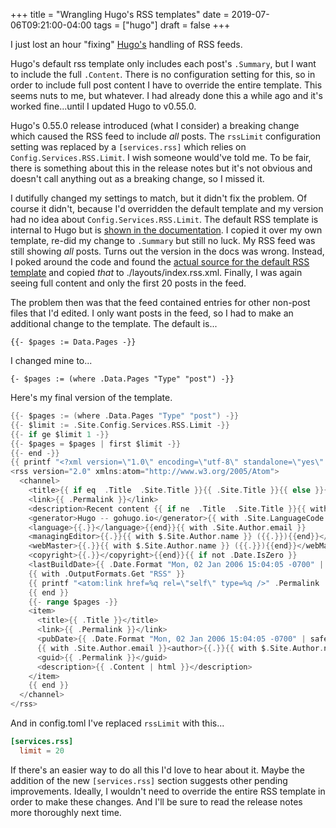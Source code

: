 +++
title = "Wrangling Hugo's RSS templates"
date = 2019-07-06T09:21:00-04:00
tags = ["hugo"]
draft = false
+++

I just lost an hour "fixing" [Hugo's](https://gohugo.io/) handling of RSS feeds.

Hugo's default rss template only includes each post's `.Summary`, but I want to include the full `.Content`. There is no configuration setting for this, so in order to include full post content I have to override the entire template. This seems nuts to me, but whatever. I had already done this a while ago and it's worked fine...until I updated Hugo to v0.55.0.

Hugo's 0.55.0 release introduced (what I consider) a breaking change which caused the RSS feed to include _all_ posts. The `rssLimit` configuration setting was replaced by a `[services.rss]` which relies on `Config.Services.RSS.Limit`. I wish someone would've told me. To be fair, there is something about this in the release notes but it's not obvious and doesn't call anything out as a breaking change, so I missed it.

I dutifully changed my settings to match, but it didn't fix the problem. Of course it didn't, because I'd overridden the default template and my version had no idea about `Config.Services.RSS.Limit`. The default RSS template is internal to Hugo but is [shown in the documentation](https://gohugo.io/templates/rss/). I copied it over my own template, re-did my change to `.Summary` but still no luck. My RSS feed was still showing _all_ posts. Turns out the version in the docs was wrong. Instead, I poked around the code and found the [actual source for the default RSS template](https://github.com/gohugoio/hugo/blob/master/tpl/tplimpl/embedded/templates/%5Fdefault/rss.xml) and copied _that_ to ./layouts/index.rss.xml. Finally, I was again seeing full content and only the first 20 posts in the feed.

The problem then was that the feed contained entries for other non-post files that I'd edited. I only want posts in the feed, so I had to make an additional change to the template. The default is...

```text
{{- $pages := Data.Pages -}}
```

I changed mine to...

```text
{- $pages := (where .Data.Pages "Type" "post") -}}
```

Here's my final version of the template.

```go
{{- $pages := (where .Data.Pages "Type" "post") -}}
{{- $limit := .Site.Config.Services.RSS.Limit -}}
{{- if ge $limit 1 -}}
{{- $pages = $pages | first $limit -}}
{{- end -}}
{{ printf "<?xml version=\"1.0\" encoding=\"utf-8\" standalone=\"yes\" ?>" | safeHTML }}
<rss version="2.0" xmlns:atom="http://www.w3.org/2005/Atom">
  <channel>
    <title>{{ if eq  .Title  .Site.Title }}{{ .Site.Title }}{{ else }}{{ with .Title }}{{.}} on {{ end }}{{ .Site.Title }}{{ end }}</title>
    <link>{{ .Permalink }}</link>
    <description>Recent content {{ if ne  .Title  .Site.Title }}{{ with .Title }}in {{.}} {{ end }}{{ end }}on {{ .Site.Title }}</description>
    <generator>Hugo -- gohugo.io</generator>{{ with .Site.LanguageCode }}
    <language>{{.}}</language>{{end}}{{ with .Site.Author.email }}
    <managingEditor>{{.}}{{ with $.Site.Author.name }} ({{.}}){{end}}</managingEditor>{{end}}{{ with .Site.Author.email }}
    <webMaster>{{.}}{{ with $.Site.Author.name }} ({{.}}){{end}}</webMaster>{{end}}{{ with .Site.Copyright }}
    <copyright>{{.}}</copyright>{{end}}{{ if not .Date.IsZero }}
    <lastBuildDate>{{ .Date.Format "Mon, 02 Jan 2006 15:04:05 -0700" | safeHTML }}</lastBuildDate>{{ end }}
    {{ with .OutputFormats.Get "RSS" }}
	{{ printf "<atom:link href=%q rel=\"self\" type=%q />" .Permalink .MediaType | safeHTML }}
	{{ end }}
    {{- range $pages -}}
    <item>
      <title>{{ .Title }}</title>
      <link>{{ .Permalink }}</link>
      <pubDate>{{ .Date.Format "Mon, 02 Jan 2006 15:04:05 -0700" | safeHTML }}</pubDate>
      {{ with .Site.Author.email }}<author>{{.}}{{ with $.Site.Author.name }} ({{.}}){{end}}</author>{{end}}
      <guid>{{ .Permalink }}</guid>
      <description>{{ .Content | html }}</description>
    </item>
    {{ end }}
  </channel>
</rss>
```

And in config.toml I've replaced `rssLimit` with this...

```toml
[services.rss]
  limit = 20
```

If there's an easier way to do all this I'd love to hear about it. Maybe the addition of the new `[services.rss]` section suggests other pending improvements. Ideally, I wouldn't need to override the entire RSS template in order to make these changes. And I'll be sure to read the release notes more thoroughly next time.

